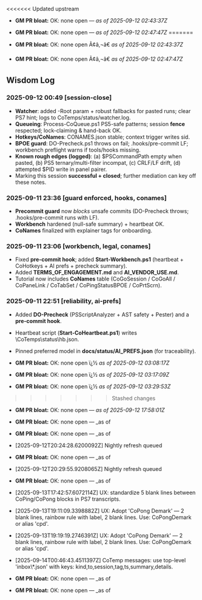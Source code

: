 <<<<<<< Updated upstream

- **GM PR bloat:** OK: none open — _as of 2025-09-12 02:43:37Z_


- **GM PR bloat:** OK: none open — _as of 2025-09-12 02:47:47Z_
=======
﻿
- **GM PR bloat:** OK: none open Ã¢â‚¬â€ _as of 2025-09-12 02:43:37Z_


- **GM PR bloat:** OK: none open Ã¢â‚¬â€ _as of 2025-09-12 02:47:47Z_

## Wisdom Log
### 2025-09-12 00:49 [session-close]
- **Watcher**: added -Root param + robust fallbacks for pasted runs; clear PS7 hint; logs to CoTemps/status/watcher.log.
- **Queueing**: Process-CoQueue.ps1 PS5-safe patterns; session **fence** respected; lock-claiming & hand-back OK.
- **Hotkeys/CoNames**: CONAMES.json stable; context trigger writes sid.
- **BPOE guard**: DO-Precheck.ps1 throws on fail; .hooks/pre-commit LF; workbench preflight warns if tools/hooks missing.
- **Known rough edges (logged)**: (a) $PSCommandPath empty when pasted, (b) PS5 ternary/multi-filter incompat, (c) CRLF/LF drift, (d) attempted $PID write in panel pairer.
- Marking this session **successful + closed**; further mediation can key off these notes.
### 2025-09-11 23:36 [guard enforced, hooks, conames]
- **Precommit guard** now *blocks* unsafe commits (DO-Precheck throws; .hooks/pre-commit runs with LF).
- **Workbench** hardened (null-safe summary) + heartbeat OK.
- **CoNames** finalized with explainer tags for onboarding.
### 2025-09-11 23:06 [workbench, legal, conames]
- Fixed **pre-commit hook**; added **Start-Workbench.ps1** (heartbeat + CoHotkeys + AI prefs + precheck summary).
- Added **TERMS_OF_ENGAGEMENT.md** and **AI_VENDOR_USE.md**.
- Tutorial now includes **CoNames** table (CoGoSession / CoGoAll / CoPaneLink / CoTabSet / CoPingStatusBPOE / CoPrtScrn).
### 2025-09-11 22:51 [reliability, ai-prefs]
- Added **DO-Precheck** (PSScriptAnalyzer + AST safety + Pester) and a **pre-commit hook**.
- Heartbeat script (**Start-CoHeartbeat.ps1**) writes \CoTemps\status\hb.json\.
- Pinned preferred model in **docs/status/AI_PREFS.json** (for traceability).




- **GM PR bloat:** OK: none open ï¿½ _as of 2025-09-12 03:08:17Z_


- **GM PR bloat:** OK: none open ï¿½ _as of 2025-09-12 03:17:09Z_


- **GM PR bloat:** OK: none open ï¿½ _as of 2025-09-12 03:29:53Z_


>>>>>>> Stashed changes


- **GM PR bloat:** OK: none open — _as of 2025-09-12 17:58:01Z_


- **GM PR bloat:** OK: none open — _as of 


- **GM PR bloat:** OK: none open — _as of 
- [2025-09-12T20:24:28.6200092Z] Nightly refresh queued


- **GM PR bloat:** OK: none open — _as of 
- [2025-09-12T20:29:55.9208065Z] Nightly refresh queued


- **GM PR bloat:** OK: none open — _as of 
- [2025-09-13T17:42:57.6072114Z] UX: standardize 5 blank lines between CoPing/CoPong blocks in PS7 transcripts.
- [2025-09-13T19:11:09.3398882Z] UX: Adopt 'CoPong Demark' — 2 blank lines, rainbow rule with label, 2 blank lines. Use: CoPongDemark or alias 'cpd'.
- [2025-09-13T19:19:19.2746391Z] UX: Adopt 'CoPong Demark' — 2 blank lines, rainbow rule with label, 2 blank lines. Use: CoPongDemark or alias 'cpd'.
- [2025-09-14T00:46:43.4511397Z] CoTemp messages: use top-level 'inbox\\*.json' with keys: kind,to,session,tag,ts,summary,details.


- **GM PR bloat:** OK: none open — _as of 


- **GM PR bloat:** OK: none open — _as of 
